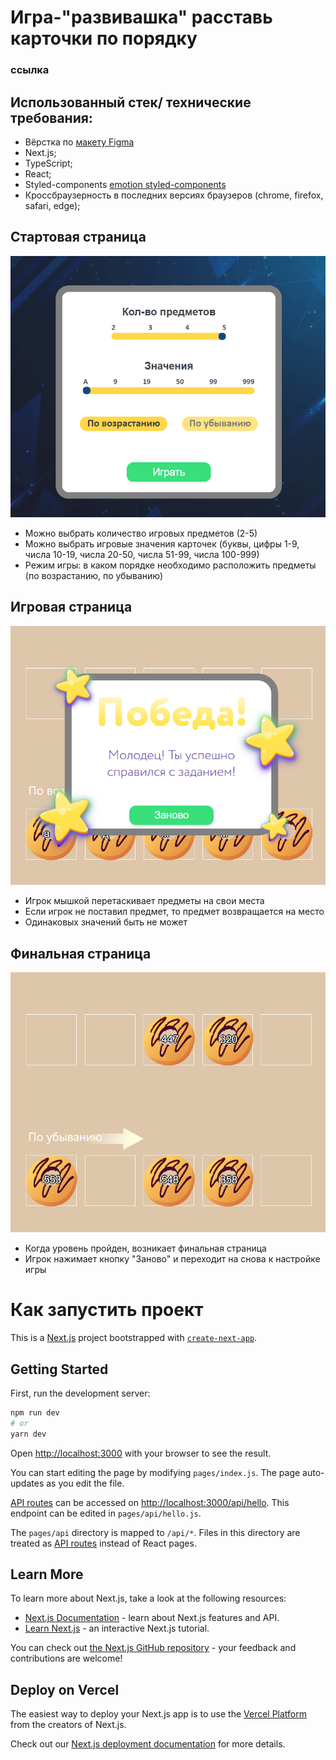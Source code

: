# Игра-"развивашка" расставь карточки по порядку  
### ссылка

## Использованный стек/ технические требования:
 
+ Вёрстка по [макету Figma](https://www.figma.com/file/Ttn7siGjRcFZ0OzPbT2Xxg/%D0%A2%D0%B5%D1%81%D1%82%D0%BE%D0%B2%D0%BE%D0%B5?node-id=1%3A2642 "https://www.figma.com/file/Ttn7siGjRcFZ0OzPbT2Xxg/%D0%A2%D0%B5%D1%81%D1%82%D0%BE%D0%B2%D0%BE%D0%B5?node-id=1%3A2642")
+ Next.js;
+ TypeScript;
+ React;
+ Styled-components [emotion styled-components](https://emotion.sh/docs/styled "https://emotion.sh/docs/styled")
+ Кроссбраузерность в последних версиях браузеров (chrome, firefox, safari, edge);
 



 ## Стартовая страница
![image](https://github.com/Anastasia-kot/donut-game-app/blob/main/.screenshots/localhost_3000_%20(2).png)
+ Можно выбрать количество игровых предметов (2-5)
+ Можно выбрать игровые значения карточек (буквы, цифры 1-9, числа 10-19, числа 20-50, числа 51-99, числа 100-999)
+ Режим игры: в каком порядке необходимо расположить предметы (по возрастанию, по убыванию)

 ## Игровая страница
![image](./.screenshots/localhost_3000_%20(3).png)
+ Игрок мышкой перетаскивает предметы на свои места
+ Если игрок не поставил предмет, то предмет возвращается на место
+ Одинаковых значений быть не может

 ## Финальная страница
![image](./.screenshots/localhost_3000_%20(4).png)
+ Когда уровень пройден, возникает финальная страница
+ Игрок нажимает кнопку "Заново" и переходит на снова к настройке игры


 

 





# Как запустить проект

This is a [Next.js](https://nextjs.org/) project bootstrapped with [`create-next-app`](https://github.com/vercel/next.js/tree/canary/packages/create-next-app).

## Getting Started

First, run the development server:

```bash
npm run dev
# or
yarn dev
```

Open [http://localhost:3000](http://localhost:3000) with your browser to see the result.

You can start editing the page by modifying `pages/index.js`. The page auto-updates as you edit the file.

[API routes](https://nextjs.org/docs/api-routes/introduction) can be accessed on [http://localhost:3000/api/hello](http://localhost:3000/api/hello). This endpoint can be edited in `pages/api/hello.js`.

The `pages/api` directory is mapped to `/api/*`. Files in this directory are treated as [API routes](https://nextjs.org/docs/api-routes/introduction) instead of React pages.

## Learn More

To learn more about Next.js, take a look at the following resources:

- [Next.js Documentation](https://nextjs.org/docs) - learn about Next.js features and API.
- [Learn Next.js](https://nextjs.org/learn) - an interactive Next.js tutorial.

You can check out [the Next.js GitHub repository](https://github.com/vercel/next.js/) - your feedback and contributions are welcome!

## Deploy on Vercel

The easiest way to deploy your Next.js app is to use the [Vercel Platform](https://vercel.com/new?utm_medium=default-template&filter=next.js&utm_source=create-next-app&utm_campaign=create-next-app-readme) from the creators of Next.js.

Check out our [Next.js deployment documentation](https://nextjs.org/docs/deployment) for more details.

